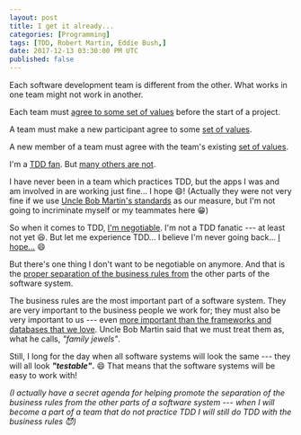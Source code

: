 ```yaml
---
layout: post
title: I get it already...
categories: [Programming]
tags: [TDD, Robert Martin, Eddie Bush,]
date: 2017-12-13 03:30:00 PM UTC
published: false
---
```


<!-- December 10, 2017 11:30:00 PM Philippine Time -->

Each software development team is different from the other. What works in one team might not work in another.

Each team must [agree to some set of values](http://blog.cleancoder.com/uncle-bob/2014/06/17/IsTddDeadFinalThoughts.html) before the start of a project.

A team must make a new participant agree to some [set of values](https://terencemcghee.com/Articles/Tech/2016/10/15/551B3828CD47198C7C5A58903228DA71.html).

A new member of a team must agree with the team's existing [set of values](/quotes/the-craftsman-series/#4).

I'm a [TDD fan](/quotes/tdd). But [many others are not](http://blog.cleancoder.com/uncle-bob/2014/05/02/ProfessionalismAndTDD.html).

<!--more-->

I have never been in a team which practices TDD, but the apps I was and am involved in are working just fine... I hope :smile:! (Actually they were not very fine if we use [Uncle Bob Martin's standards](/quotes/expecting-professionalism-by-uncle-bob-martin/#expectations) as our measure, but I'm not going to incriminate myself or my teammates here :grin:)

So when it comes to TDD, [I'm negotiable](/2017/12/27/i-get-it-already). I'm not a TDD fanatic --- at least not yet :laughing:. But let me experience TDD... I believe I'm never going back... [I hope...](http://blog.cleancoder.com/uncle-bob/2014/04/30/When-tdd-does-not-work.html) :smile:

But there's one thing I don't want to be negotiable on anymore. And that is the [proper separation of the business rules from](http://craftsmanshipcounts.com/policy-mechanism-preservation-business-value/) the other parts of the software system.

The business rules are the most important part of a software system. They are very important to the business people we work for; they must also be very important to us --- even [more important than the frameworks and databases that we love](http://blog.cleancoder.com/uncle-bob/2016/01/04/ALittleArchitecture.html). Uncle Bob Martin said that we must treat them as, what he calls, _"family jewels"_.



Still, I long for the day when all software systems will look the same --- they will all look **_"testable"_.** :smile: That means that the software systems will be easy to work with! 


_(I actually have a secret agenda for helping promote the separation of the business rules from the other parts of a software system --- when I will become a part of a team that do not practice TDD I will still do TDD with the business rules :smiling_imp:)_





